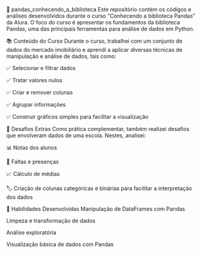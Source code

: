 🐼 pandas_conhecendo_a_biblioteca
Este repositório contém os códigos e análises desenvolvidos durante o curso "Conhecendo a biblioteca Pandas" da Alura. O foco do curso é apresentar os fundamentos da biblioteca Pandas, uma das principais ferramentas para análise de dados em Python.

📚 Conteúdo do Curso
Durante o curso, trabalhei com um conjunto de dados do mercado imobiliário e aprendi a aplicar diversas técnicas de manipulação e análise de dados, tais como:

✅ Selecionar e filtrar dados

✅ Tratar valores nulos

✅ Criar e remover colunas

✅ Agrupar informações

✅ Construir gráficos simples para facilitar a visualização

🚀 Desafios Extras
Como prática complementar, também realizei desafios que envolveram dados de uma escola. Nestes, analisei:

📊 Notas dos alunos

🎯 Faltas e presenças

📈 Cálculo de médias

🏷️ Criação de colunas categóricas e binárias para facilitar a interpretação dos dados

🧠 Habilidades Desenvolvidas
Manipulação de DataFrames com Pandas

Limpeza e transformação de dados

Análise exploratória

Visualização básica de dados com Pandas
